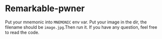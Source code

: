 # Remarkable-pwner

Put your mnemonic into `MNEMONIC` env var. Put your image in the dir, the filename should be `image.jpg`.Then run it.
If you have any question, feel free to read the code.

